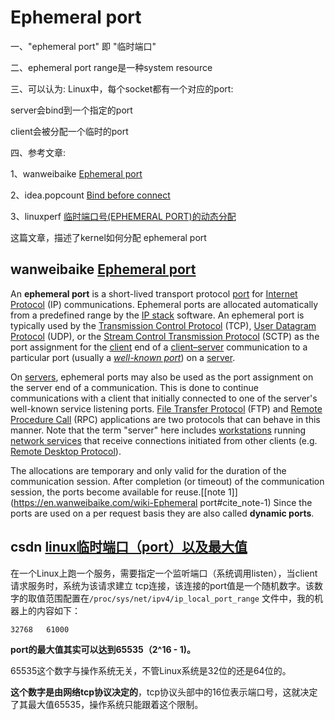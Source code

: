# Ephemeral port

一、"ephemeral port" 即 "临时端口"

二、ephemeral port range是一种system resource

三、可以认为: Linux中，每个socket都有一个对应的port:

server会bind到一个指定的port

client会被分配一个临时的port

四、参考文章:

1、wanweibaike [Ephemeral port](https://en.wanweibaike.com/wiki-Ephemeral%20port)

2、idea.popcount [Bind before connect](https://idea.popcount.org/2014-04-03-bind-before-connect/)

3、linuxperf [临时端口号(EPHEMERAL PORT)的动态分配](http://linuxperf.com/?p=178)

这篇文章，描述了kernel如何分配 ephemeral port

## wanweibaike [Ephemeral port](https://en.wanweibaike.com/wiki-Ephemeral%20port)

An **ephemeral port** is a short-lived transport protocol [port](https://en.wanweibaike.com/wiki-Port_number) for [Internet Protocol](https://en.wanweibaike.com/wiki-Internet_Protocol) (IP) communications. Ephemeral ports are allocated automatically from a predefined range by the [IP stack](https://en.wanweibaike.com/wiki-IP_stack) software. An ephemeral port is typically used by the [Transmission Control Protocol](https://en.wanweibaike.com/wiki-Transmission_Control_Protocol) (TCP), [User Datagram Protocol](https://en.wanweibaike.com/wiki-User_Datagram_Protocol) (UDP), or the [Stream Control Transmission Protocol](https://en.wanweibaike.com/wiki-Stream_Control_Transmission_Protocol) (SCTP) as the port assignment for the [client](https://en.wanweibaike.com/wiki-Client_(computing)) end of a [client–server](https://en.wanweibaike.com/wiki-Client–server) communication to a particular port (usually a *[well-known port](https://en.wanweibaike.com/wiki-Well-known_port)*) on a [server](https://en.wanweibaike.com/wiki-Server_(computing)).

On [servers](https://en.wanweibaike.com/wiki-Server_(computing)), ephemeral ports may also be used as the port assignment on the server end of a communication. This is done to continue communications with a client that initially connected to one of the server's well-known service listening ports. [File Transfer Protocol](https://en.wanweibaike.com/wiki-File_Transfer_Protocol) (FTP) and [Remote Procedure Call](https://en.wanweibaike.com/wiki-Remote_Procedure_Call) (RPC) applications are two protocols that can behave in this manner. Note that the term "server" here includes [workstations](https://en.wanweibaike.com/wiki-Workstation) running [network services](https://en.wanweibaike.com/wiki-Network_service) that receive connections initiated from other clients (e.g. [Remote Desktop Protocol](https://en.wanweibaike.com/wiki-Remote_Desktop_Protocol)).

The allocations are temporary and only valid for the duration of the communication session. After completion (or timeout) of the communication session, the ports become available for reuse.[[note 1\]](https://en.wanweibaike.com/wiki-Ephemeral port#cite_note-1) Since the ports are used on a per request basis they are also called **dynamic ports**.



## csdn [linux临时端口（port）以及最大值](https://blog.csdn.net/bdss58/article/details/78546551)

在一个Linux上跑一个服务，需要指定一个监听端口（系统调用listen），当client请求服务时，系统为该请求建立 tcp连接，该连接的port值是一个随机数字。该数字的取值范围配置在`/proc/sys/net/ipv4/ip_local_port_range` 文件中，我的机器上的内容如下：

```
32768   61000
```

**port的最大值其实可以达到65535（2^16 - 1)。**

65535这个数字与操作系统无关，不管Linux系统是32位的还是64位的。

**这个数字是由网络tcp协议决定的**，tcp协议头部中的16位表示端口号，这就决定了其最大值65535，操作系统只能跟着这个限制。

